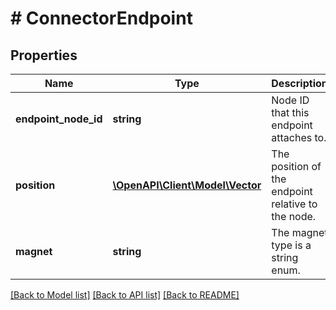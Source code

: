 # # ConnectorEndpoint

## Properties

Name | Type | Description | Notes
------------ | ------------- | ------------- | -------------
**endpoint_node_id** | **string** | Node ID that this endpoint attaches to. | [optional]
**position** | [**\OpenAPI\Client\Model\Vector**](Vector.md) | The position of the endpoint relative to the node. | [optional]
**magnet** | **string** | The magnet type is a string enum. | [optional]

[[Back to Model list]](../../README.md#models) [[Back to API list]](../../README.md#endpoints) [[Back to README]](../../README.md)

